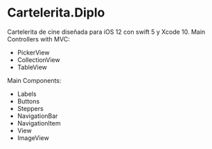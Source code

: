 # Cartelerita.Diplo

Cartelerita de cine diseñada para iOS 12 con swift 5 y Xcode 10. 
Main Controllers with MVC: 
* PickerView
* CollectionView
* TableView 

Main Components: 
* Labels
* Buttons
* Steppers
* NavigationBar
* NavigationItem
* View
* ImageView


